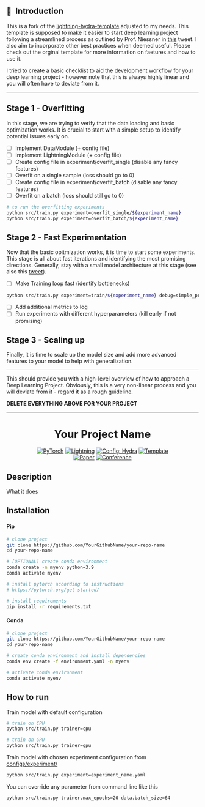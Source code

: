 ## 📌  Introduction

This is a fork of the [lightning-hydra-template](https://github.com/ashleve/lightning-hydra-template) adjusted to my needs. This template is supposed to make it easier to start deep learning project following a streamlined process as outlined by Prof. Niessner in  [this](https://x.com/MattNiessner/status/1441027241870118913) tweet. I also aim to incorporate other best practices when deemed useful. Please check out the orginal template for more information on faetures and how to use it.

I tried to create a basic checklist to aid the development workflow for your deep learning project - however note that this is always highly linear and you will often have to deviate from it. 

---

## Stage 1 - Overfitting
In this stage, we are trying to verify that the data loading and basic optimization works. It is crucial to start with a simple setup to identify potential issues early on.
- [ ] Implement DataModule (+ config file)
- [ ] Implement LightningModule (+ config file)
- [ ] Create config file in experiment/overfit_single (disable any fancy features)
- [ ] Overfit on a single sample (loss should go to 0)
- [ ] Create config file in experiment/overfit_batch (disable any fancy features)
- [ ] Overfit on a batch (loss should still go to 0)

```bash
# to run the overfitting experiments
python src/train.py experiment=overfit_single/${experiment_name}
python src/train.py experiment=overfit_batch/${experiment_name}
```

## Stage 2 - Fast Experimentation
Now that the basic opitmization works, it is time to start some experiments. This stage is all about fast iterations and identifying the most promising directions. Generally, stay with a small model architecture at this stage (see also this [tweet](https://x.com/gabriberton/status/1797274445213466786)).
- [ ] Make Training loop fast (identify bottlenecks)
```bash
python src/train.py experiment=train/${experiment_name} debug=simple_profiler
```
- [ ] Add additional metrics to log
- [ ] Run experiments with different hyperparameters (kill early if not promising)

## Stage 3 - Scaling up
Finally, it is time to scale up the model size and add more advanced features to your model to help with generalization.

---

This should provide you with a high-level overview of how to approach a Deep Learning Project. Obviously, this is a very non-linear process and you will deviate from it - regard it as a rough guideline.

**DELETE EVERYTHING ABOVE FOR YOUR PROJECT**

______________________________________________________________________

<div align="center">

# Your Project Name

<a href="https://pytorch.org/get-started/locally/"><img alt="PyTorch" src="https://img.shields.io/badge/PyTorch-ee4c2c?logo=pytorch&logoColor=white"></a>
<a href="https://pytorchlightning.ai/"><img alt="Lightning" src="https://img.shields.io/badge/-Lightning-792ee5?logo=pytorchlightning&logoColor=white"></a>
<a href="https://hydra.cc/"><img alt="Config: Hydra" src="https://img.shields.io/badge/Config-Hydra-89b8cd"></a>
<a href="https://github.com/ashleve/lightning-hydra-template"><img alt="Template" src="https://img.shields.io/badge/-Lightning--Hydra--Template-017F2F?style=flat&logo=github&labelColor=gray"></a><br>
[![Paper](http://img.shields.io/badge/paper-arxiv.1001.2234-B31B1B.svg)](https://www.nature.com/articles/nature14539)
[![Conference](http://img.shields.io/badge/AnyConference-year-4b44ce.svg)](https://papers.nips.cc/paper/2020)

</div>

## Description

What it does

## Installation

#### Pip

```bash
# clone project
git clone https://github.com/YourGithubName/your-repo-name
cd your-repo-name

# [OPTIONAL] create conda environment
conda create -n myenv python=3.9
conda activate myenv

# install pytorch according to instructions
# https://pytorch.org/get-started/

# install requirements
pip install -r requirements.txt
```

#### Conda

```bash
# clone project
git clone https://github.com/YourGithubName/your-repo-name
cd your-repo-name

# create conda environment and install dependencies
conda env create -f environment.yaml -n myenv

# activate conda environment
conda activate myenv
```

## How to run

Train model with default configuration

```bash
# train on CPU
python src/train.py trainer=cpu

# train on GPU
python src/train.py trainer=gpu
```

Train model with chosen experiment configuration from [configs/experiment/](configs/experiment/)

```bash
python src/train.py experiment=experiment_name.yaml
```

You can override any parameter from command line like this

```bash
python src/train.py trainer.max_epochs=20 data.batch_size=64
```

